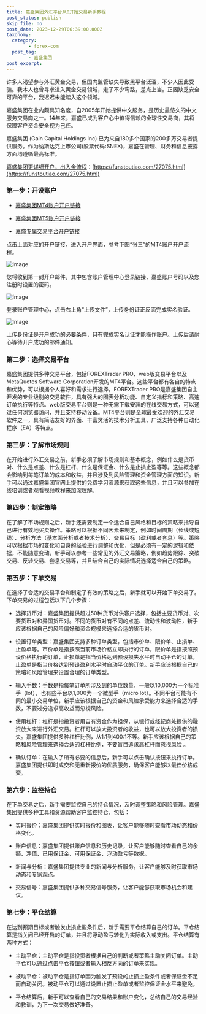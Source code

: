 ```yaml
---
title: 嘉盛集团外汇平台从0开始交易新手教程
post_status: publish
skip_file: no
post_date: 2023-12-29T06:39:00.000Z
taxonomy:
  category:
        - forex-com
  post_tag:
        - 嘉盛集团
post_excerpt: 
---
```

许多人渴望参与外汇黄金交易，但国内监管缺失导致黑平台泛滥，不少人因此受骗。我本人也曾寻求进入黄金交易领域，走了不少弯路，差点上当。正因缺乏安全可靠的平台，我迟迟未能踏入这个领域。

嘉盛集团在业内颇具知名度，自2005年开始提供中文服务，是历史最悠久的中文服务交易商之一。14年来，嘉盛已成为客户心中值得信赖的全球性交易商，其将保障客户资金安全视为己任。

嘉盛集团 (Gain Capital Holdings Inc) 已为来自180多个国家的200多万交易者提供服务。作为纳斯达克上市公司(股票代码:SNEX)，嘉盛在管理、财务和信息披露方面均遵循最高标准。

[嘉盛集团更详细开户，出入金流程](https://funstoutiao.com/27075.html)：[https://funstoutiao.com/27075.html](https://funstoutiao.com/27075.html)

### 第一步：开设账户

* [嘉盛集团MT4账户开户链接](https://s.ssgg.net/jsmt4)

* [嘉盛集团MT5账户开户链接](https://s.ssgg.net/jsmt5)

* [嘉盛专属交易平台开户链接](https://s.ssgg.net/js)

点击上面对应的开户链接，进入开户界面，参考下图“张三”的MT4账户开户流程。

![Image](https://prod-files-secure.s3.us-west-2.amazonaws.com/39ed1227-6d7d-4570-be36-9ccd4a2c4241/7a167aea-686b-400d-af59-4e18eb607a40/640.png?X-Amz-Algorithm=AWS4-HMAC-SHA256&X-Amz-Content-Sha256=UNSIGNED-PAYLOAD&X-Amz-Credential=ASIAZI2LB4664TAMOD3P%2F20250421%2Fus-west-2%2Fs3%2Faws4_request&X-Amz-Date=20250421T101310Z&X-Amz-Expires=3600&X-Amz-Security-Token=IQoJb3JpZ2luX2VjEDIaCXVzLXdlc3QtMiJHMEUCIBFrOqRS2CiXryVQunJpRdi%2BgRiYa0pySDwknbVzNQJrAiEAqXsNIVQRIhbeoRhVbAUMcyY4oqPHv%2FOAdOGQsR%2FioXkqiAQIu%2F%2F%2F%2F%2F%2F%2F%2F%2F%2F%2FARAAGgw2Mzc0MjMxODM4MDUiDNf9ZAYLkV6vazDk8SrcA%2BeM5oYzhYL0YGa8eHuqMB4Ao7xEkJ1HJnP6nB25RYgbBBBdxCOBCA4%2FjlHFEU2MOxbvC%2FczRfrKnqMJiC1SGsQStZWvh%2Fo5UqUO%2F6NQtTErm9YPmYaH3Q7XUT2Mr5bOHu6tFGLUPi4M9DLzosGzb2UXehM9mbtWqDZtfPqQ2L3kbMIQU9DNfkn7BGW70eC6EKk8wpCNzxx7cuQDnKAUsGj0XB3L3daH8%2FgOX3qu0IqT2VtMG4nXqcDIsgtPElxkB2OwscPBn8VYuVsLyKwX8aFVDm15jxbdVm2gIrzoaq5xVLD0%2BF2kQ6fUJef1QiZlKO6MckJq7c3Tlilr3WCJ1T%2FXQMhNbPzT97w4jhZoonYMwn%2FNxgHYFq3QXDrQ%2FtweAdZ113cV5ZJ3BrI3AAkSdDbHvXsW3BDrdFcAkMxhnGE%2B63crUdzgOTdjx12QnQqTXo4czhEi7CpH39MEO9UotzSLf4DAB7iOgxny0aAoO%2FvR6QHVEOcvOIHOkhoGhxR9awkvc%2BbYcSjnJTLD8StRBuwcbXfNibx%2FKYy%2Bvx%2Beyq%2Bfmg%2BoNGzOb3gNvSfimk35dpCFjef1v%2FXRpOOQY7%2BoGoDSkMtJi7RLvuXcI3BXXyHY858p2Hpz%2FaD2NSpuMIGgmMAGOqUBwFOHGGk3fpEfwFuBnaK%2FGrL59DRSj0bemNQFHeJ46sMUcX8VDuL2z8VD%2BL6xjHhiL1pSukG4tG0JIApiWsKLMhbbEggh1TkMEYQ%2FuztURuHF%2FuyrZfmHSsCwYA85Cue4UsIML2l5xDrnEFrRttt7cRReGniZA2XOAPhKaZQUjs5q4n2gGlTJm1YBW77qXXFcajTxxvyMmickv4AxHBbvbd3D6a9C&X-Amz-Signature=5220955878c501a27f604d6b09a1ed72df3ae76ab55f32ff53282876727c041a&X-Amz-SignedHeaders=host&x-id=GetObject)

您将收到第一封开户邮件，其中包含账户管理中心登录链接、嘉盛账户号码以及您注册时设置的密码。

![Image](https://prod-files-secure.s3.us-west-2.amazonaws.com/39ed1227-6d7d-4570-be36-9ccd4a2c4241/eaa1c6b3-2877-4284-a0e1-530e222c27fb/image.png?X-Amz-Algorithm=AWS4-HMAC-SHA256&X-Amz-Content-Sha256=UNSIGNED-PAYLOAD&X-Amz-Credential=ASIAZI2LB4664TAMOD3P%2F20250421%2Fus-west-2%2Fs3%2Faws4_request&X-Amz-Date=20250421T101310Z&X-Amz-Expires=3600&X-Amz-Security-Token=IQoJb3JpZ2luX2VjEDIaCXVzLXdlc3QtMiJHMEUCIBFrOqRS2CiXryVQunJpRdi%2BgRiYa0pySDwknbVzNQJrAiEAqXsNIVQRIhbeoRhVbAUMcyY4oqPHv%2FOAdOGQsR%2FioXkqiAQIu%2F%2F%2F%2F%2F%2F%2F%2F%2F%2F%2FARAAGgw2Mzc0MjMxODM4MDUiDNf9ZAYLkV6vazDk8SrcA%2BeM5oYzhYL0YGa8eHuqMB4Ao7xEkJ1HJnP6nB25RYgbBBBdxCOBCA4%2FjlHFEU2MOxbvC%2FczRfrKnqMJiC1SGsQStZWvh%2Fo5UqUO%2F6NQtTErm9YPmYaH3Q7XUT2Mr5bOHu6tFGLUPi4M9DLzosGzb2UXehM9mbtWqDZtfPqQ2L3kbMIQU9DNfkn7BGW70eC6EKk8wpCNzxx7cuQDnKAUsGj0XB3L3daH8%2FgOX3qu0IqT2VtMG4nXqcDIsgtPElxkB2OwscPBn8VYuVsLyKwX8aFVDm15jxbdVm2gIrzoaq5xVLD0%2BF2kQ6fUJef1QiZlKO6MckJq7c3Tlilr3WCJ1T%2FXQMhNbPzT97w4jhZoonYMwn%2FNxgHYFq3QXDrQ%2FtweAdZ113cV5ZJ3BrI3AAkSdDbHvXsW3BDrdFcAkMxhnGE%2B63crUdzgOTdjx12QnQqTXo4czhEi7CpH39MEO9UotzSLf4DAB7iOgxny0aAoO%2FvR6QHVEOcvOIHOkhoGhxR9awkvc%2BbYcSjnJTLD8StRBuwcbXfNibx%2FKYy%2Bvx%2Beyq%2Bfmg%2BoNGzOb3gNvSfimk35dpCFjef1v%2FXRpOOQY7%2BoGoDSkMtJi7RLvuXcI3BXXyHY858p2Hpz%2FaD2NSpuMIGgmMAGOqUBwFOHGGk3fpEfwFuBnaK%2FGrL59DRSj0bemNQFHeJ46sMUcX8VDuL2z8VD%2BL6xjHhiL1pSukG4tG0JIApiWsKLMhbbEggh1TkMEYQ%2FuztURuHF%2FuyrZfmHSsCwYA85Cue4UsIML2l5xDrnEFrRttt7cRReGniZA2XOAPhKaZQUjs5q4n2gGlTJm1YBW77qXXFcajTxxvyMmickv4AxHBbvbd3D6a9C&X-Amz-Signature=197b19f22ed49a6ab432ab762ec9632f44a5f0c226c48bafc6efaacde49ff8fd&X-Amz-SignedHeaders=host&x-id=GetObject)

登录账户管理中心，点击右上角“上传文件”，上传身份证正反面完成实名验证。

![Image](https://prod-files-secure.s3.us-west-2.amazonaws.com/39ed1227-6d7d-4570-be36-9ccd4a2c4241/54090639-09fc-46b4-a135-e0289f707147/image.png?X-Amz-Algorithm=AWS4-HMAC-SHA256&X-Amz-Content-Sha256=UNSIGNED-PAYLOAD&X-Amz-Credential=ASIAZI2LB4664TAMOD3P%2F20250421%2Fus-west-2%2Fs3%2Faws4_request&X-Amz-Date=20250421T101310Z&X-Amz-Expires=3600&X-Amz-Security-Token=IQoJb3JpZ2luX2VjEDIaCXVzLXdlc3QtMiJHMEUCIBFrOqRS2CiXryVQunJpRdi%2BgRiYa0pySDwknbVzNQJrAiEAqXsNIVQRIhbeoRhVbAUMcyY4oqPHv%2FOAdOGQsR%2FioXkqiAQIu%2F%2F%2F%2F%2F%2F%2F%2F%2F%2F%2FARAAGgw2Mzc0MjMxODM4MDUiDNf9ZAYLkV6vazDk8SrcA%2BeM5oYzhYL0YGa8eHuqMB4Ao7xEkJ1HJnP6nB25RYgbBBBdxCOBCA4%2FjlHFEU2MOxbvC%2FczRfrKnqMJiC1SGsQStZWvh%2Fo5UqUO%2F6NQtTErm9YPmYaH3Q7XUT2Mr5bOHu6tFGLUPi4M9DLzosGzb2UXehM9mbtWqDZtfPqQ2L3kbMIQU9DNfkn7BGW70eC6EKk8wpCNzxx7cuQDnKAUsGj0XB3L3daH8%2FgOX3qu0IqT2VtMG4nXqcDIsgtPElxkB2OwscPBn8VYuVsLyKwX8aFVDm15jxbdVm2gIrzoaq5xVLD0%2BF2kQ6fUJef1QiZlKO6MckJq7c3Tlilr3WCJ1T%2FXQMhNbPzT97w4jhZoonYMwn%2FNxgHYFq3QXDrQ%2FtweAdZ113cV5ZJ3BrI3AAkSdDbHvXsW3BDrdFcAkMxhnGE%2B63crUdzgOTdjx12QnQqTXo4czhEi7CpH39MEO9UotzSLf4DAB7iOgxny0aAoO%2FvR6QHVEOcvOIHOkhoGhxR9awkvc%2BbYcSjnJTLD8StRBuwcbXfNibx%2FKYy%2Bvx%2Beyq%2Bfmg%2BoNGzOb3gNvSfimk35dpCFjef1v%2FXRpOOQY7%2BoGoDSkMtJi7RLvuXcI3BXXyHY858p2Hpz%2FaD2NSpuMIGgmMAGOqUBwFOHGGk3fpEfwFuBnaK%2FGrL59DRSj0bemNQFHeJ46sMUcX8VDuL2z8VD%2BL6xjHhiL1pSukG4tG0JIApiWsKLMhbbEggh1TkMEYQ%2FuztURuHF%2FuyrZfmHSsCwYA85Cue4UsIML2l5xDrnEFrRttt7cRReGniZA2XOAPhKaZQUjs5q4n2gGlTJm1YBW77qXXFcajTxxvyMmickv4AxHBbvbd3D6a9C&X-Amz-Signature=7c3800c28aa05a8f8273a3149059d5135e1c9d2ec8aba0b55f106e2ad173ba91&X-Amz-SignedHeaders=host&x-id=GetObject)

上传身份证是开户成功的必要条件，只有完成实名认证才能操作账户。上传后请耐心等待开户成功的邮件通知。

### 第二步：选择交易平台

嘉盛集团提供多种交易平台，包括FOREXTrader PRO、web版交易平台以及MetaQuotes Software Corporation开发的MT4平台。这些平台都有各自的特点和优势，可以根据个人喜好和需求进行选择。FOREXTrader PRO是嘉盛集团自主开发的专业级别的交易软件，具有强大的图表分析功能、自定义指标和策略、高速订单执行等特点。web版交易平台则是一种无需下载安装的在线交易方式，可以通过任何浏览器访问，并且支持移动设备。MT4平台则是全球最受欢迎的外汇交易软件之一，具有简洁友好的界面、丰富灵活的技术分析工具、广泛支持各种自动化程序（EA）等特点。

### 第三步：了解市场规则

在开始进行外汇交易之前，新手必须了解市场规则和基本概念，例如什么是货币对、什么是点差、什么是杠杆、什么是保证金、什么是止损止盈等等。这些概念都会影响到每笔订单的成本和收益，并且涉及到风险管理和资金管理方面的知识。新手可以通过嘉盛集团官网上提供的免费学习资源来获取这些信息，并且可以参加在线培训或者观看视频教程来加深理解。

### 第四步：制定策略

在了解了市场规则之后，新手还需要制定一个适合自己风格和目标的策略来指导自己进行有效地买卖操作。策略可以根据不同因素来制定，例如时间周期（长线或短线）、分析方法（基本面分析或者技术分析）、交易目标（盈利或者套息）等。策略可以根据市场的变化和自身的经验进行调整和优化，但是必须有一定的逻辑和依据，不能随意变动。新手可以参考一些常见的外汇交易策略，例如趋势跟踪、突破交易、反转交易、套息交易等，并且结合自己的实际情况选择适合自己的策略。

### 第五步：下单交易

在选择了合适的交易平台和制定了有效的策略之后，新手就可以开始下单交易了。下单交易的过程包括以下几个步骤：

* 选择货币对：嘉盛集团提供超过50种货币对供客户选择，包括主要货币对、次要货币对和异国货币对。不同的货币对有不同的点差、流动性和波动性，新手应该根据自己的风险偏好和资金规模来选择合适的货币对。

* 设置订单类型：嘉盛集团支持多种订单类型，包括市价单、限价单、止损单、止盈单等。市价单是指按照当前市场价格立即执行的订单，限价单是指按照预设价格执行的订单，止损单是指当价格达到预设损失水平时自动平仓的订单，止盈单是指当价格达到预设盈利水平时自动平仓的订单。新手应该根据自己的策略和风险管理来设置合理的订单类型。

* 输入手数：手数是指每笔订单所涉及到的单位数量，一般以10,000为一个标准手（lot），也有些平台以1,000为一个微型手（micro lot）。不同平台可能有不同的最小交易单位，新手应该根据自己的资金和风险承受能力来选择合适的手数，不要过分追求高收益而忽视风险。

* 使用杠杆：杠杆是指投资者用自有资金作为担保，从银行或经纪商处提供的融资放大来进行外汇交易。杠杆可以放大投资者的收益，也可以放大投资者的损失。嘉盛集团提供多种杠杆比例，从1:1到400:1不等。新手应该根据自己的策略和风险管理来选择合适的杠杆比例，不要盲目追求高杠杆而忽视风险 。

* 确认订单：在输入了所有必要的信息后，新手可以点击确认按钮来执行订单。嘉盛集团提供即时成交和无重新报价的优质服务，确保客户能够以最佳价格成交。

### 第六步：监控持仓

在下单交易之后，新手需要监控自己的持仓情况，及时调整策略和风险管理。嘉盛集团提供多种工具和资源帮助客户监控持仓，包括：

* 实时报价：嘉盛集团提供实时报价和图表，让客户能够随时查看市场动态和价格变化。

* 账户信息：嘉盛集团提供账户信息和历史记录，让客户能够随时查看自己的余额、净值、已用保证金、可用保证金、浮动盈亏等数据。

* 新闻与分析：嘉盛集团提供专业的新闻与分析服务，让客户能够及时获取市场动态和专家观点。

* 交易信号：嘉盛集团提供多种交易信号服务，让客户能够获取市场机会和建议。

### 第七步：平仓结算

在达到预期目标或者触发止损止盈条件后，新手需要平仓结算自己的订单。平仓结算是指关闭已经开启的订单，并且将浮动盈亏转化为实际收入或支出。平仓结算有两种方式：

* 主动平仓：主动平仓是指投资者根据自己的判断或者策略主动关闭订单。主动平仓可以通过点击平仓按钮或者输入相反方向的订单来实现。

* 被动平仓：被动平仓是指订单因为触发了预设的止损止盈条件或者保证金不足而自动关闭。被动平仓可以通过设置止损止盈单或者监控保证金水平来避免。

* 平仓结算后，新手可以查看自己的交易结果和账户变化，总结自己的交易经验和教训，为下一次交易做好准备。